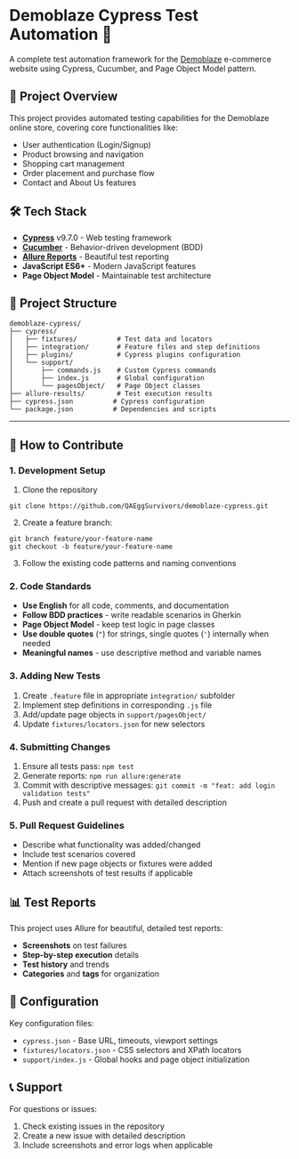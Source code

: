 # Demoblaze Cypress Test Automation 🧪

A complete test automation framework for the [Demoblaze](https://www.demoblaze.com/) e-commerce website using Cypress, Cucumber, and Page Object Model pattern.

## 🎯 Project Overview

This project provides automated testing capabilities for the Demoblaze online store, covering core functionalities like:
- User authentication (Login/Signup)
- Product browsing and navigation
- Shopping cart management
- Order placement and purchase flow
- Contact and About Us features

## 🛠️ Tech Stack

- **[Cypress](https://www.cypress.io/)** v9.7.0 - Web testing framework
- **[Cucumber](https://cucumber.io/)** - Behavior-driven development (BDD)
- **[Allure Reports](https://allurereport.org/)** - Beautiful test reporting
- **JavaScript ES6+** - Modern JavaScript features
- **Page Object Model** - Maintainable test architecture

## 📁 Project Structure

```
demoblaze-cypress/
├── cypress/
│   ├── fixtures/          # Test data and locators
│   ├── integration/       # Feature files and step definitions
│   ├── plugins/           # Cypress plugins configuration
│   └── support/
│       ├── commands.js    # Custom Cypress commands
│       ├── index.js       # Global configuration
│       └── pagesObject/   # Page Object classes
├── allure-results/        # Test execution results
├── cypress.json          # Cypress configuration
└── package.json          # Dependencies and scripts
```
---
## 🤝 How to Contribute

### 1. Development Setup
1. Clone the repository
```
git clone https://github.com/QAEggSurvivors/demoblaze-cypress.git
```
2. Create a feature branch: 
```
git branch feature/your-feature-name
git checkout -b feature/your-feature-name
```

3. Follow the existing code patterns and naming conventions

### 2. Code Standards
- **Use English** for all code, comments, and documentation
- **Follow BDD practices** - write readable scenarios in Gherkin
- **Page Object Model** - keep test logic in page classes
- **Use double quotes** (`"`) for strings, single quotes (`'`) internally when needed
- **Meaningful names** - use descriptive method and variable names

### 3. Adding New Tests
1. Create `.feature` file in appropriate `integration/` subfolder
2. Implement step definitions in corresponding `.js` file
3. Add/update page objects in `support/pagesObject/`
4. Update `fixtures/locators.json` for new selectors

### 4. Submitting Changes
1. Ensure all tests pass: `npm test`
2. Generate reports: `npm run allure:generate`
3. Commit with descriptive messages: `git commit -m "feat: add login validation tests"`
4. Push and create a pull request with detailed description

### 5. Pull Request Guidelines
- Describe what functionality was added/changed
- Include test scenarios covered
- Mention if new page objects or fixtures were added
- Attach screenshots of test results if applicable

## 📊 Test Reports

This project uses Allure for beautiful, detailed test reports:
- **Screenshots** on test failures
- **Step-by-step execution** details
- **Test history** and trends
- **Categories** and **tags** for organization

## 🔧 Configuration

Key configuration files:
- `cypress.json` - Base URL, timeouts, viewport settings
- `fixtures/locators.json` - CSS selectors and XPath locators
- `support/index.js` - Global hooks and page object initialization

## 📞 Support

For questions or issues:
1. Check existing issues in the repository
2. Create a new issue with detailed description
3. Include screenshots and error logs when applicable